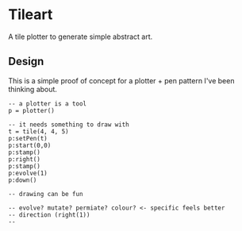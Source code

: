 # Tileart

A tile plotter to generate simple abstract art.


## Design

This is a simple proof of concept for a plotter + pen pattern I've been thinking about. 

```
-- a plotter is a tool
p = plotter()

-- it needs something to draw with
t = tile(4, 4, 5)
p:setPen(t)
p:start(0,0)
p:stamp()
p:right()
p:stamp()
p:evolve(1)
p:down()

-- drawing can be fun

-- evolve? mutate? permiate? colour? <- specific feels better
-- direction (right(1))
-- 

```

